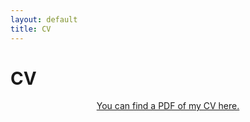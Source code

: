 ```yaml
---
layout: default
title: CV
---
```

<div id = "cv">
<h1 class="pageTitle">CV</h1>
  <div class="post">
	<center> <a href="/assets/cv/2021-10-06_JoshuaFowler_CV.pdf" target="_blank">You can find a PDF of my CV here.</a></center>
  </div>
</div>
